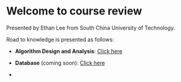 # Welcome to course review

Presented by Ethan Lee from South China University of Technology.



Road to knowledge is presented as follows:

* **Algorithm Design and Analysis**: [Click here](https://github.com/Ethan-Lee-SCUT/course-review/tree/master/Algorithm%20Design%20and%20Analysis)

* **Database** (coming soon): [Click here]()
* 

